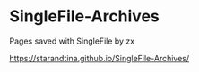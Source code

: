 # SingleFile-Archives
Pages saved with SingleFile by zx

https://starandtina.github.io/SingleFile-Archives/
